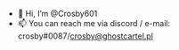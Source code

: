 - 👋 Hi, I’m @Crosby601
- 📫 You can reach me via discord / e-mail: crosby#0087/crosby@ghostcartel.pl
